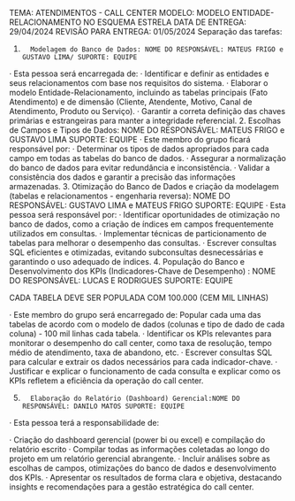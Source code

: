 TEMA: ATENDIMENTOS - CALL CENTER
MODELO: MODELO ENTIDADE-RELACIONAMENTO NO ESQUEMA ESTRELA
DATA DE ENTREGA: 29/04/2024
REVISÃO PARA ENTREGA: 01/05/2024
Separação das tarefas:
1.       Modelagem do Banco de Dados: NOME DO RESPONSÁVEL: MATEUS FRIGO e GUSTAVO LIMA/ SUPORTE: EQUIPE
·        Esta pessoa será encarregada de:
·        Identificar e definir as entidades e seus relacionamentos com base nos requisitos do sistema.
·        Elaborar o modelo Entidade-Relacionamento, incluindo as tabelas principais (Fato Atendimento) e de dimensão (Cliente, Atendente, Motivo, Canal de Atendimento, Produto ou Serviço).
·        Garantir a correta definição das chaves primárias e estrangeiras para manter a integridade referencial.
2.       Escolhas de Campos e Tipos de Dados: NOME DO RESPONSÁVEL: MATEUS FRIGO e GUSTAVO LIMA SUPORTE:  EQUIPE
·        Este membro do grupo ficará responsável por:
·        Determinar os tipos de dados apropriados para cada campo em todas as tabelas do banco de dados.
·        Assegurar a normalização do banco de dados para evitar redundância e inconsistência.
·        Validar a consistência dos dados e garantir a precisão das informações armazenadas.
3.       Otimização do Banco de Dados e criação da modelagem (tabelas e relacionamentos - engenharia reversa): NOME DO RESPONSÁVEL: GUSTAVO LIMA e MATEUS FRIGO SUPORTE: EQUIPE
·        Esta pessoa será responsável por:
·        Identificar oportunidades de otimização no banco de dados, como a criação de índices em campos frequentemente utilizados em consultas.
·        Implementar técnicas de particionamento de tabelas para melhorar o desempenho das consultas.
·        Escrever consultas SQL eficientes e otimizadas, evitando subconsultas desnecessárias e garantindo o uso adequado de índices.
4.      População do Banco e  Desenvolvimento dos KPIs (Indicadores-Chave de Desempenho) : NOME DO RESPONSÁVEL: LUCAS E RODRIGUES SUPORTE: EQUIPE

CADA TABELA DEVE SER POPULADA COM 100.000 (CEM MIL LINHAS)


·        Este membro do grupo será encarregado de:
Popular cada uma das tabelas de acordo com o modelo de dados (colunas e tipo de dado de cada coluna) - 100 mil linhas cada tabela.
·        Identificar os KPIs relevantes para monitorar o desempenho do call center, como taxa de resolução, tempo médio de atendimento, taxa de abandono, etc.
·        Escrever consultas SQL para calcular e extrair os dados necessários para cada indicador-chave.
·        Justificar e explicar o funcionamento de cada consulta e explicar como os KPIs refletem a eficiência da operação do call center.


5.       Elaboração do Relatório (Dashboard) Gerencial:NOME DO RESPONSÁVEL: DANILO MATOS SUPORTE: EQUIPE
·        Esta pessoa terá a responsabilidade de:


·        Criação do dashboard gerencial (power bi ou excel) e compilação do relatório escrito
·        Compilar todas as informações coletadas ao longo do projeto em um relatório gerencial abrangente.
·        Incluir análises sobre as escolhas de campos, otimizações do banco de dados e desenvolvimento dos KPIs.
·        Apresentar os resultados de forma clara e objetiva, destacando insights e recomendações para a gestão estratégica do call center.

